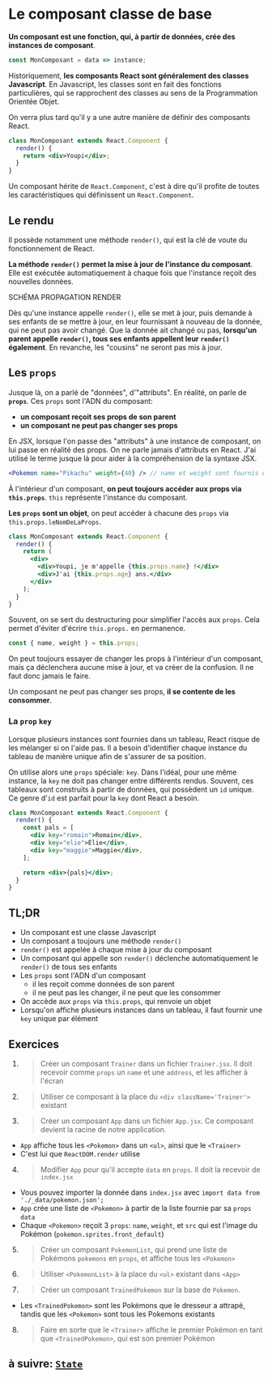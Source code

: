 # Le composant classe de base

**Un composant est une fonction, qui, à partir de données, crée des instances de composant**.

```js
const MonComposant = data => instance;
```

Historiquement, **les composants React sont généralement des classes Javascript**. En Javascript, les classes sont en fait des fonctions particulières, qui se rapprochent des classes au sens de la Programmation Orientée Objet.

On verra plus tard qu'il y a une autre manière de définir des composants React.

```jsx
class MonComposant extends React.Component {
  render() {
    return <div>Youpi</div>;
  }
}
```

Un composant hérite de `React.Component`, c'est à dire qu'il profite de toutes les caractéristiques qui définissent un `React.Component`.

## Le rendu

Il possède notamment une méthode `render()`, qui est la clé de voute du fonctionnement de React.

**La méthode `render()` permet la mise à jour de l'instance du composant**. Elle est exécutée automatiquement à chaque fois que l'instance reçoit des nouvelles données.

SCHÉMA PROPAGATION RENDER

Dès qu'une instance appelle `render()`, elle se met à jour, puis demande à ses enfants de se mettre à jour, en leur fournissant à nouveau de la donnée, qui ne peut pas avoir changé. Que la donnée ait changé ou pas, **lorsqu'un parent appelle `render()`, tous ses enfants appellent leur `render()` également**. En revanche, les "cousins" ne seront pas mis à jour.

## Les `props`

Jusque là, on a parlé de "données", d'"attributs". En réalité, on parle de **`props`**. Ces `props` sont l'ADN du composant:

- **un composant reçoit ses props de son parent**
- **un composant ne peut pas changer ses props**

En JSX, lorsque l'on passe des "attributs" à une instance de composant, on lui passe en réalité des props. On ne parle jamais d'attributs en React. J'ai utilisé le terme jusque là pour aider à la compréhension de la syntaxe JSX.

```jsx
<Pokemon name="Pikachu" weight={40} /> // name et weight sont fournis en props
```

À l'intérieur d'un composant, **on peut toujours accéder aux props via `this.props`**. `this` représente l'instance du composant.

**Les `props` sont un objet**, on peut accéder à chacune des `props` via `this.props.leNomDeLaProps`.

```jsx
class MonComposant extends React.Component {
  render() {
    return (
      <div>
        <div>Youpi, je m'appelle {this.props.name} !</div>
        <div>J'ai {this.props.age} ans.</div>
      </div>
    );
  }
}
```

Souvent, on se sert du destructuring pour simplifier l'accès aux `props`. Cela permet d'éviter d'écrire `this.props.` en permanence.

```js
const { name, weight } = this.props;
```

On peut toujours essayer de changer les props à l'intérieur d'un composant, mais ça déclenchera aucune mise à jour, et va créer de la confusion. Il ne faut donc jamais le faire.

Un composant ne peut pas changer ses props, **il se contente de les consommer**.

### La `prop` `key`

Lorsque plusieurs instances sont fournies dans un tableau, React risque de les mélanger si on l'aide pas. Il a besoin d'identifier chaque instance du tableau de manière unique afin de s'assurer de sa position.

On utilise alors une `props` spéciale: `key`. Dans l'idéal, pour une même instance, la `key` ne doit pas changer entre différents rendus. Souvent, ces tableaux sont construits à partir de données, qui possèdent un `id` unique. Ce genre d'`id` est parfait pour la `key` dont React a besoin.

```jsx
class MonComposant extends React.Component {
  render() {
    const pals = [
      <div key="romain">Romain</div>,
      <div key="elie">Élie</div>,
      <div key="maggie">Maggie</div>,
    ];

    return <div>{pals}</div>;
  }
}
```

## TL;DR

- Un composant est une classe Javascript
- Un composant a toujours une méthode `render()`
- `render()` est appelée à chaque mise à jour du composant
- Un composant qui appelle son `render()` déclenche automatiquement le `render()` de tous ses enfants
- Les `props` sont l'ADN d'un composant
  - il les reçoit comme données de son parent
  - il ne peut pas les changer, il ne peut que les consommer
- On accède aux `props` via `this.props`, qui renvoie un objet
- Lorsqu'on affiche plusieurs instances dans un tableau, il faut fournir une `key` unique par élément

## Exercices

1. > Créer un composant `Trainer` dans un fichier `Trainer.jsx`. Il doit recevoir comme `props` un `name` et une `address`, et les afficher à l'écran

2. > Utiliser ce composant à la place du `<div className='Trainer'>` existant

3. > Créer un composant `App` dans un fichier `App.jsx`. Ce composant devient la racine de notre application.

- `App` affiche tous les `<Pokemon>` dans un `<ul>`, ainsi que le `<Trainer>`
- C'est lui que `ReactDOM.render` utilise

4. > Modifier `App` pour qu'il accepte `data` en `props`. Il doit la recevoir de `index.jsx`

- Vous pouvez importer la donnée dans `index.jsx` avec `import data from './_data/pokemon.json';`
- `App` crée une liste de `<Pokemon>` à partir de la liste fournie par sa `props` `data`
- Chaque `<Pokemon>` reçoit 3 `props`: `name`, `weight`, et `src` qui est l'image du Pokémon (`pokemon.sprites.front_default`)

5. > Créer un composant `PokemonList`, qui prend une liste de Pokémons `pokemons` en `props`, et affiche tous les `<Pokemon>`

6. > Utiliser `<PokemonList>` à la place du `<ul>` existant dans `<App>`

7. > Créer un composant `TrainedPokemon` sur la base de `Pokemon`.

- Les `<TrainedPokemon>` sont les Pokémons que le dresseur a attrapé, tandis que les `<Pokemon>` sont tous les Pokemons existants

8. > Faire en sorte que le `<Trainer>` affiche le premier Pokémon en tant que `<TrainedPokemon>`, qui est son premier Pokémon

## à suivre: [`State`](./2_state.md)
